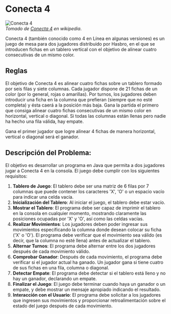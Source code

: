 # Conecta 4

![Conecta 4](https://th.bing.com/th/id/OIP.-dva42mI9sPCMuL32up1JgAAAA?rs=1&pid=ImgDetMain)  
_Tomado de [Conecta 4](https://es.wikipedia.org/wiki/Conecta_4) en wikipedia_.

Conecta 4 (también conocido como 4 en Línea en algunas versiones) es un juego de mesa para dos jugadores distribuido por Hasbro, en el que se introducen fichas en un tablero vertical con el objetivo de alinear cuatro consecutivas de un mismo color.

## Reglas
El objetivo de Conecta 4 es alinear cuatro fichas sobre un tablero formado por seis filas y siete columnas. Cada jugador dispone de 21 fichas de un color (por lo general, rojas o amarillas).​ Por turnos, los jugadores deben introducir una ficha en la columna que prefieran (siempre que no esté completa) y ésta caerá a la posición más baja. Gana la partida el primero que consiga alinear cuatro fichas consecutivas de un mismo color en horizontal, vertical o diagonal.​ Si todas las columnas están llenas pero nadie ha hecho una fila válida, hay empate.​

Gana el primer jugador que logre alinear 4 fichas de manera horizontal, vertical o diagonal será el ganador.

## Descripción del Problema:
El objetivo es desarrollar un programa en Java que permita a dos jugadores jugar a Conecta 4 en la consola. El juego debe cumplir con los siguientes requisitos:
1. **Tablero de Juego**: El tablero debe ser una matriz de 6 filas por 7 columnas que puede contener los caracteres 'X', 'O' o un espacio vacío para indicar una celda vacía.
1. **Inicialización del Tablero**: Al iniciar el juego, el tablero debe estar vacío.
1. **Mostrar el Tablero**: El programa debe ser capaz de imprimir el tablero en la consola en cualquier momento, mostrando claramente las posiciones ocupadas por 'X' y 'O', así como las celdas vacías.
1. **Realizar Movimientos**: Los jugadores deben poder ingresar sus movimientos especificando la columna donde desean colocar su ficha ('X' o 'O'). El programa debe verificar que el movimiento sea válido (es decir, que la columna no esté llena) antes de actualizar el tablero.
1. **Alternar Turnos**: El programa debe alternar entre los dos jugadores después de cada movimiento válido.
1. **Comprobar Ganador**: Después de cada movimiento, el programa debe verificar si el jugador actual ha ganado. Un jugador gana si tiene cuatro de sus fichas en una fila, columna o diagonal.
1. **Detectar Empate**: El programa debe detectar si el tablero está lleno y no hay un ganador, declarando un empate.
1. **Finalizar el Juego**: El juego debe terminar cuando haya un ganador o un empate, y debe mostrar un mensaje apropiado indicando el resultado.
1. **Interacción con el Usuario**: El programa debe solicitar a los jugadores que ingresen sus movimientos y proporcionar retroalimentación sobre el estado del juego después de cada movimiento.
